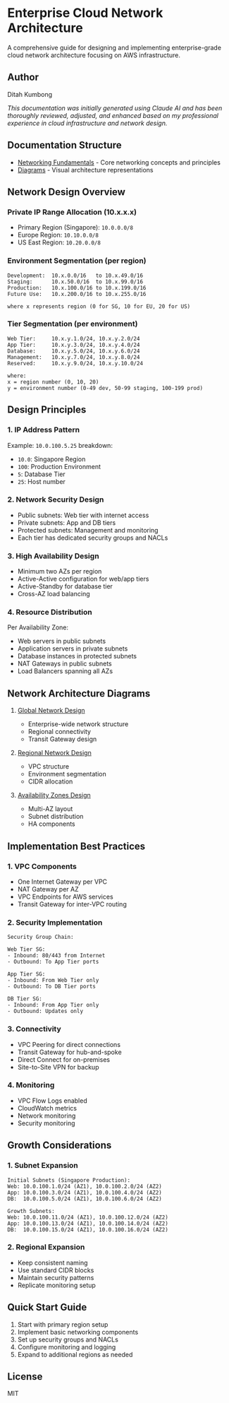 # Enterprise Cloud Network Architecture

A comprehensive guide for designing and implementing enterprise-grade cloud network architecture focusing on AWS infrastructure.

## Author
Ditah Kumbong

*This documentation was initially generated using Claude AI and has been thoroughly reviewed, adjusted, and enhanced based on my professional experience in cloud infrastructure and network design.*

## Documentation Structure
- [Networking Fundamentals](networking-fundamentals.md) - Core networking concepts and principles
- [Diagrams](diagrams) - Visual architecture representations

## Network Design Overview

### Private IP Range Allocation (10.x.x.x)
- Primary Region (Singapore): `10.0.0.0/8`
- Europe Region: `10.10.0.0/8`
- US East Region: `10.20.0.0/8`

### Environment Segmentation (per region)
```
Development:  10.x.0.0/16   to 10.x.49.0/16
Staging:      10.x.50.0/16  to 10.x.99.0/16
Production:   10.x.100.0/16 to 10.x.199.0/16
Future Use:   10.x.200.0/16 to 10.x.255.0/16

where x represents region (0 for SG, 10 for EU, 20 for US)
```

### Tier Segmentation (per environment)
```
Web Tier:     10.x.y.1.0/24, 10.x.y.2.0/24
App Tier:     10.x.y.3.0/24, 10.x.y.4.0/24
Database:     10.x.y.5.0/24, 10.x.y.6.0/24
Management:   10.x.y.7.0/24, 10.x.y.8.0/24
Reserved:     10.x.y.9.0/24, 10.x.y.10.0/24

where:
x = region number (0, 10, 20)
y = environment number (0-49 dev, 50-99 staging, 100-199 prod)
```

## Design Principles

### 1. IP Address Pattern
Example: `10.0.100.5.25` breakdown:
- `10.0`: Singapore Region
- `100`: Production Environment
- `5`: Database Tier
- `25`: Host number

### 2. Network Security Design
- Public subnets: Web tier with internet access
- Private subnets: App and DB tiers
- Protected subnets: Management and monitoring
- Each tier has dedicated security groups and NACLs

### 3. High Availability Design
- Minimum two AZs per region
- Active-Active configuration for web/app tiers
- Active-Standby for database tier
- Cross-AZ load balancing

### 4. Resource Distribution
Per Availability Zone:
- Web servers in public subnets
- Application servers in private subnets
- Database instances in protected subnets
- NAT Gateways in public subnets
- Load Balancers spanning all AZs

## Network Architecture Diagrams

1. [Global Network Design](diagrams/00_global_network.md)
   - Enterprise-wide network structure
   - Regional connectivity
   - Transit Gateway design

2. [Regional Network Design](diagrams/01_regional_design.md)
   - VPC structure
   - Environment segmentation
   - CIDR allocation

3. [Availability Zones Design](diagrams/02_availability_zones.md)
   - Multi-AZ layout
   - Subnet distribution
   - HA components

## Implementation Best Practices

### 1. VPC Components
- One Internet Gateway per VPC
- NAT Gateway per AZ
- VPC Endpoints for AWS services
- Transit Gateway for inter-VPC routing

### 2. Security Implementation
```
Security Group Chain:

Web Tier SG:
- Inbound: 80/443 from Internet
- Outbound: To App Tier ports

App Tier SG:
- Inbound: From Web Tier only
- Outbound: To DB Tier ports

DB Tier SG:
- Inbound: From App Tier only
- Outbound: Updates only
```

### 3. Connectivity
- VPC Peering for direct connections
- Transit Gateway for hub-and-spoke
- Direct Connect for on-premises
- Site-to-Site VPN for backup

### 4. Monitoring
- VPC Flow Logs enabled
- CloudWatch metrics
- Network monitoring
- Security monitoring

## Growth Considerations

### 1. Subnet Expansion
```
Initial Subnets (Singapore Production):
Web: 10.0.100.1.0/24 (AZ1), 10.0.100.2.0/24 (AZ2)
App: 10.0.100.3.0/24 (AZ1), 10.0.100.4.0/24 (AZ2)
DB:  10.0.100.5.0/24 (AZ1), 10.0.100.6.0/24 (AZ2)

Growth Subnets:
Web: 10.0.100.11.0/24 (AZ1), 10.0.100.12.0/24 (AZ2)
App: 10.0.100.13.0/24 (AZ1), 10.0.100.14.0/24 (AZ2)
DB:  10.0.100.15.0/24 (AZ1), 10.0.100.16.0/24 (AZ2)
```

### 2. Regional Expansion
- Keep consistent naming
- Use standard CIDR blocks
- Maintain security patterns
- Replicate monitoring setup

## Quick Start Guide

1. Start with primary region setup
2. Implement basic networking components
3. Set up security groups and NACLs
4. Configure monitoring and logging
5. Expand to additional regions as needed

## License
MIT
